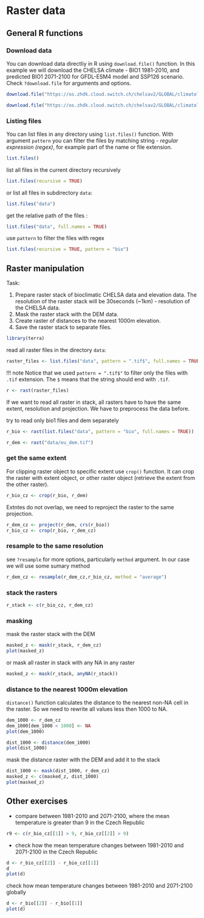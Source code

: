 # Raster data


## General R functions

### Download data
You can download data directliy in R using `download.file()` function. In this example we will download the CHELSA climate - BIO1 1981-2010, and predicted BIO1 2071-2100 for GFDL-ESM4 model and SSP126 scenario. Check `?download.file` for arguments and options.  

``` r
download.file("https://os.zhdk.cloud.switch.ch/chelsav2/GLOBAL/climatologies/1981-2010/bio/CHELSA_bio1_1981-2010_V.2.1.tif", "data/CHELSA_bio1_1981-2010_V.2.1.tif")

download.file("https://os.zhdk.cloud.switch.ch/chelsav2/GLOBAL/climatologies/2071-2100/GFDL-ESM4/ssp126/bio/CHELSA_bio1_2071-2100_gfdl-esm4_ssp126_V.2.1.tif", "data/CHELSA_bio1_2071-2100_gfdl-esm4_ssp126_V.2.1.tif")

```

### Listing files
You can list files in any directory using `list.files()` function. With argument `pattern` you can filter the files by matching string - *regular expression* *(regex)*, for example part of the name or file extension.

``` r
list.files()
```
list all files in the current directory recursively

``` r
list.files(recursive = TRUE)
```

or list all files in subdirectory `data`:

``` r
list.files("data")
```

get the relative path of the files :

``` r
list.files("data", full.names = TRUE)
```

use `pattern` to filter the files with regex
``` r
list.files(recursive = TRUE, pattern = "bio")
```

## Raster manipulation
Task: 
1. Prepare raster stack of bioclimatic CHELSA data and elevation data. The resolution of the raster stack will be 30seconds (~1km) - resolution of the CHELSA data.
2. Mask the raster stack with the DEM data.
3. Create raster of distances to the nearest 1000m elevation.
4. Save the raster stack to separate files.


```r
library(terra)
```

read all raster files in the directory `data`:

```r
raster_files <- list.files("data", pattern = ".tif$", full.names = TRUE)
```
!!! note
    Notice that we used `pattern = ".tif$"` to filter only the files with `.tif` extension. The `$` means that the string should end with `.tif`.

```r
r <- rast(raster_files)
```

If we want to read all raster in stack, all rasters have to have the same extent, resolution and projection. We have to preprocess the data before.

try to read only bio1 files and dem separately

```r
r_bio <- rast(list.files("data", pattern = "bio", full.names = TRUE))

r_dem <- rast("data/eu_dem.tif")
```
### get the same extent

For clipping raster object to specific extent use `crop()` function. It can crop the raster with extent object, or other raster object (retrieve the extent from the other raster).

```r
r_bio_cz <- crop(r_bio, r_dem)
```
Extntes do not overlap, we need to reproject the raster to the same projection.

```r
r_dem_cz <- project(r_dem, crs(r_bio))
r_bio_cz <- crop(r_bio, r_dem_cz)
```

### resample to the same resolution

see `?resample` for more options, particularly `method` argument. In our case we will use some sumary method

```r
r_dem_cz <- resample(r_dem_cz,r_bio_cz, method = "average")
```

### stack the rasters

```r
r_stack <- c(r_bio_cz, r_dem_cz)
```
### masking
mask the raster stack with the DEM

```r
masked_z <- mask(r_stack, r_dem_cz)
plot(masked_z)
```
or mask all raster in stack with any NA in any raster

```r
masked_z <- mask(r_stack, anyNA(r_stack))   
```
### distance to the nearest 1000m elevation

`distance()` function calculates the distance to the nearest non-NA cell in the raster. So we need to rewrite all values less then 1000 to NA. 

```r
dem_1000 <- r_dem_cz
dem_1000[dem_1000 < 1000] <- NA
plot(dem_1000)
``` 

```r
dist_1000 <- distance(dem_1000)
plot(dist_1000)
```
mask the distance raster with the DEM and add it to the stack

```r
dist_1000 <- mask(dist_1000, r_dem_cz)
masked_z <- c(masked_z, dist_1000)
plot(masked_z)
```

## Other exercises
- compare between 1981-2010 and 2071-2100, where the mean temperature is greater than 9  in the Czech Republic

```r
r9 <- c(r_bio_cz[[1]] > 9, r_bio_cz[[2]] > 9)
```

- check how the mean temperature changes between 1981-2010 and 2071-2100 in the Czech Republic

```r
d <- r_bio_cz[[2]] - r_bio_cz[[1]]
d
plot(d)
```

check how mean temperature changes between 1981-2010 and 2071-2100 globally

```r
d <- r_bio[[2]] - r_bio[[1]]
plot(d)
```

